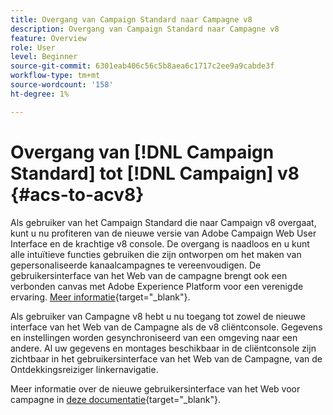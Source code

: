 ```yaml
---
title: Overgang van Campaign Standard naar Campagne v8
description: Overgang van Campaign Standard naar Campagne v8
feature: Overview
role: User
level: Beginner
source-git-commit: 6301eab406c56c5b8aea6c1717c2ee9a9cabde3f
workflow-type: tm+mt
source-wordcount: '158'
ht-degree: 1%

---
```


# Overgang van [!DNL Campaign Standard] tot [!DNL Campaign] v8 {#acs-to-acv8}

Als gebruiker van het Campaign Standard die naar Campaign v8 overgaat, kunt u nu profiteren van de nieuwe versie van Adobe Campaign Web User Interface en de krachtige v8 console. De overgang is naadloos en u kunt alle intuïtieve functies gebruiken die zijn ontworpen om het maken van gepersonaliseerde kanaalcampagnes te vereenvoudigen. De gebruikersinterface van het Web van de campagne brengt ook een verbonden canvas met Adobe Experience Platform voor een verenigde ervaring. [Meer informatie](https://experienceleague.adobe.com/en/docs/campaign-web/v8/release-notes/acs-migration){target="_blank"}.

Als gebruiker van Campagne v8 hebt u nu toegang tot zowel de nieuwe interface van het Web van de Campagne als de v8 cliëntconsole. Gegevens en instellingen worden gesynchroniseerd van een omgeving naar een andere. Al uw gegevens en montages beschikbaar in de cliëntconsole zijn zichtbaar in het gebruikersinterface van het Web van de Campagne, van de Ontdekkingsreiziger linkernavigatie.

Meer informatie over de nieuwe gebruikersinterface van het Web voor campagne in [deze documentatie](https://experienceleague.adobe.com/docs/campaign-web/v8/campaign-web-home.html){target="_blank"}.

